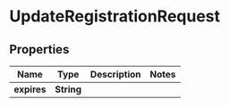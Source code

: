 

# UpdateRegistrationRequest

## Properties

Name | Type | Description | Notes
------------ | ------------- | ------------- | -------------
**expires** | **String** |  | 



